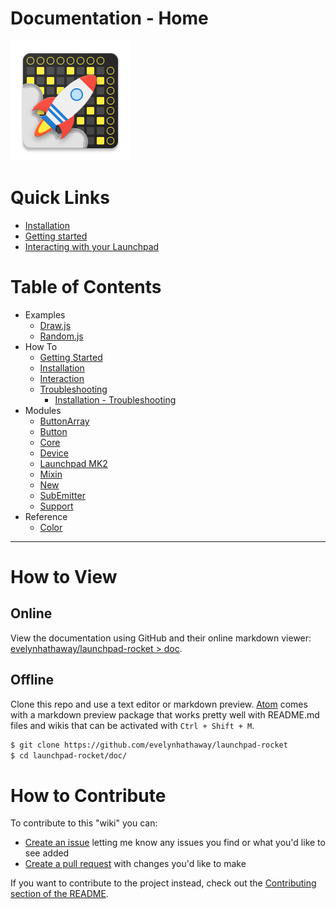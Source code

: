 # Documentation - Home
![Rocket Icon](images/icon.png)


# Quick Links
- [Installation](installation.md)
- [Getting started](getting-started.md)
- [Interacting with your Launchpad](interaction.md)


# Table of Contents
- Examples
	- [Draw.js](example/draw.md)
	- [Random.js](example/random.md)
- How To
	- [Getting Started](getting-started.md)
	- [Installation](installation.md)
	- [Interaction](interaction.md)
	- [Troubleshooting](troubleshooting.md)
		- [Installation - Troubleshooting](troubleshooting.md#installation)
- Modules
	- [ButtonArray](module/button-array.md)
	- [Button](module/button.md)
	- [Core](module/core.md)
	- [Device](module/device.md)
	- [Launchpad MK2](module/launchpad-mk2.md)
	- [Mixin](module/mixin.md)
	- [New](module/new.md)
	- [SubEmitter](module/sub-emitter.md)
	- [Support](module/support.md)
- Reference
	- [Color](color.md)


---


# How to View
## Online
View the documentation using GitHub and their online markdown viewer: [evelynhathaway/launchpad-rocket > doc](https://github.com/evelynhathaway/launchpad-rocket/tree/master/doc).

## Offline
Clone this repo and use a text editor or markdown preview. [Atom](https://atom.io/) comes with a markdown preview package that works pretty well with README.md files and wikis that can be activated with `Ctrl + Shift + M`.
```bash
$ git clone https://github.com/evelynhathaway/launchpad-rocket
$ cd launchpad-rocket/doc/
```


# How to Contribute
To contribute to this "wiki" you can:
- [Create an issue](https://github.com/evelynhathaway/launchpad-rocket/issues/new?title=&body=%3C!--%0A%09Write%20under%20this%20comment%20what%20you%27d%20like%20to%20see%20updated%20in%20the%20docs.%0A--%3E%0A%0A%0A) letting me know any issues you find or what you'd like to see added
- [Create a pull request](https://www.google.com/search?q=github+how+to+contribute+pull+request) with changes you'd like to make


If you want to contribute to the project instead, check out the [Contributing section of the README](../#contributing).
